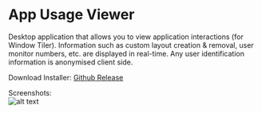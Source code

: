 # App Usage Viewer

Desktop application that allows you to view application interactions (for Window Tiler). Information such as custom layout creation & removal, user monitor numbers, etc. are displayed in real-time. Any user identification information is anonymised client side.

Download Installer: [Github Release](https://github.com/sazr/AppUsageViewer/releases/download/1.0/AppUsageViewerInstaller.exe "Github Release")

Screenshots:   
![alt text](https://raw.githubusercontent.com/sazr/AppUsageViewer/master/Markdown_Images/1.png "Eg 1")   



